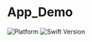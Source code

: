 # App_Demo

![Platform](https://img.shields.io/badge/platform-ios-brightgreen?style=flat-square)
![Swift Version](https://img.shields.io/badge/swift-5-brightgreen?style=flat-square)
